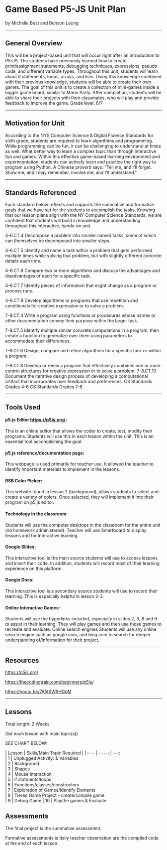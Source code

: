 # Game Based P5-JS Unit Plan
by Michelle Best and Benson Leung

-----

## General Overview
This will be a project-based unit that will occur right after an introduction to P5-JS.  The students have previously learned how to create print/assignment statements, debugging techniques, expressions, pseudo code, and different variable types.  Throughout this unit, students will learn about if statements, loops, arrays, and lists.  Using this knowledge combined with their previous knowledge, students will be able to create their own games.  The goal of this unit is to create a collection of mini-games inside a bigger game board, similar to Mario Party.  After completion, students will be able to share their projects with their classmates, who will play and provide feedback to improve the game.
Grade level: 6/7

---

## Motivation for Unit
According to the NYS Computer Science & Digital Fluency Standards for sixth grade, students are required to learn algorithms and programming. While programming can be fun, it can be challenging to understand at times as well. What better way to learn a complex topic than through interactive fun and games. Within this effective game-based learning environment and experimentation, students can actively learn and practice the right way to program using Python.
A Chinese proverb says: "Tell me, and I'll forget. Show me, and I may remember. Involve me, and I'll understand."

---

## Standards Referenced

Each standard below reflects and supports the summative and formative goals that we have set for the students to accomplish the tasks. Knowing that our lesson plans align with the NY Computer Science Standards, we are confident that students will build in knowledge and understanding throughout this interactive, hands-on unit. 

4-6.CT.4 Decompose a problem into smaller named tasks, some of which can themselves be decomposed into smaller steps.

4-6.CT.5 Identify and name a task within a problem that gets performed multiple times while solving that problem, but with slightly different concrete details each time.

4-6.CT.6 Compare two or more algorithms and discuss the advantages and disadvantages of each for a specific task.

4-6.CT.7 Identify pieces of information that might change as a program or process runs.

4-6.CT.8 Develop algorithms or programs that use repetition and conditionals for creative expression or to solve a problem.


7-8.CT.4 Write a program using functions or procedures whose names or other documentation convey their purpose within the larger task.

7-8.CT.5 Identify multiple similar concrete computations in a program, then create a function to generalize over them using parameters to accommodate their differences.

7-8.CT.6 Design, compare and refine algorithms for a specific task or within a program.

7-8.CT.8 Develop or remix a program that effectively combines one or more control structures for creative expression or to solve a problem.
7-8.CT.10 Document the iterative design process of developing a computational artifact that incorporates user feedback and preferences.
CS Standards Grades 4-6     CS Standards Grades 7-8 


---

## Tools Used


#### p5.js Editor https://p5js.org/:
This is an online editor that allows the coder to create, test, modify their programs. Students will use this in each lesson within the unit. This is an essential tool accomplishing the goal. 

#### p5.js reference/documentation page: 
This webpage is used primarily for teacher use. It allowed the teacher to identify important materials to implement in the lessons.
#### RSB Color Picker: 
This website found in lesson 2 (background), allows students to select and create a variety of colors. Once selected, they will implement it into their program on p5 js editor.
#### Technology in the classroom:
Students will use the computer desktops in the classroom for the entire unit (no homework administered). Teacher will use Smartboard to display lessons and for interactive learning.  
#### Google Slides:
This interactive tool is the main source students will use to access lessons and insert their code. In addition, students will record most of their learning experience on this platform. 
#### Google Docs: 
This interactive tool is a secondary source students will use to record  their learning. This is especially helpful in lesson 2-3.  
#### Online Interactive Games:
Students will use the hyperlinks included, especially in slides 2, 3, 8 and 9 to assist in their learning. They will play games and then use those games to recreate and evaluate. 
Online search engines
Students will use any online search engine such as google.com, and bing.com to search for deeper understanding of/information for their project. 



---

## Resources
https://p5js.org/

https://thecodingtrain.com/beginners/p5js/

https://youtu.be/7A5tKW9HGoM

---

## Lessons
Total length: 2 Weeks

(list each lesson with main topic(s))

SEE CHART BELOW:



| Lesson      | Skills/Main Topic Required               | 
| :---                |    :----:   |          ---:         
| 1           | Unplugged Activity: & Variables             
| 2           | Background               
| 3           | Shapes                          
| 4           | Mouse Interaction                     
| 5           | if statments/loops                        
| 6           | Functions/classes/constructors            
| 7           | Exploration of Games/Identify Elements    
| 8           | Tiered Game Project - create/compile game  
| 9           | Debug Game 
 | 10          | Playthe games  & Evaluate 


## Assessments
The final project is the summative assessment.

Formative assessments is daily teacher observation are the compiled code at the end of each lesson.

